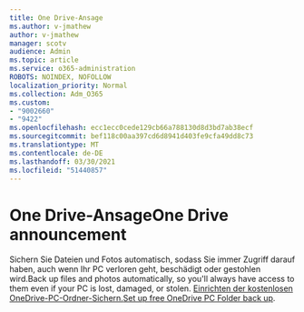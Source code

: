 ```yaml
---
title: One Drive-Ansage
ms.author: v-jmathew
author: v-jmathew
manager: scotv
audience: Admin
ms.topic: article
ms.service: o365-administration
ROBOTS: NOINDEX, NOFOLLOW
localization_priority: Normal
ms.collection: Adm_O365
ms.custom:
- "9002660"
- "9422"
ms.openlocfilehash: ecc1ecc0cede129cb66a788130d8d3bd7ab38ecf
ms.sourcegitcommit: bef118c00aa397cd6d8941d403fe9cfa49dd8c73
ms.translationtype: MT
ms.contentlocale: de-DE
ms.lasthandoff: 03/30/2021
ms.locfileid: "51440857"
---
```

# <a name="one-drive-announcement"></a><span data-ttu-id="47120-102">One Drive-Ansage</span><span class="sxs-lookup"><span data-stu-id="47120-102">One Drive announcement</span></span>

<span data-ttu-id="47120-103">Sichern Sie Dateien und Fotos automatisch, sodass Sie immer Zugriff darauf haben, auch wenn Ihr PC verloren geht, beschädigt oder gestohlen wird.</span><span class="sxs-lookup"><span data-stu-id="47120-103">Back up files and photos automatically, so you'll always have access to them even if your PC is lost, damaged, or stolen.</span></span> <span data-ttu-id="47120-104">[Einrichten der kostenlosen OneDrive-PC-Ordner-Sichern.](https://www.microsoft.com/microsoft-365/onedrive/pc-cloud-backup)</span><span class="sxs-lookup"><span data-stu-id="47120-104">[Set up free OneDrive PC Folder back up](https://www.microsoft.com/microsoft-365/onedrive/pc-cloud-backup).</span></span>

